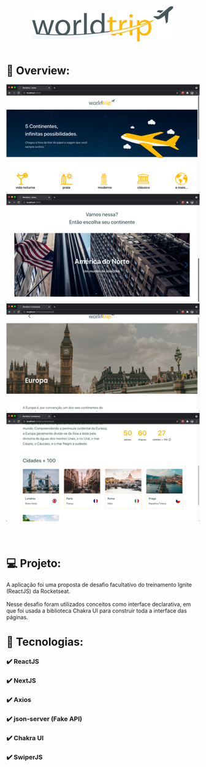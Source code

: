 <div align="center">
    <img src="./public/assets/logo.svg" alt="Worldtrip">
</div>

<br />

# 📸 Overview:

<img src="./.github/wt1.png" />
<img src="./.github/wt2.png" />
<img src="./.github/wt3.png" />
<img src="./.github/wt4.png" />

<br /> <br />

# 💻 Projeto:

A aplicação foi uma proposta de desafio facultativo do treinamento Ignite (ReactJS) da Rocketseat. <br /> <br />
Nesse desafio foram utilizados conceitos como interface declarativa, em que foi usada a biblioteca Chakra UI para construir toda a interface das páginas.

# 🚀 Tecnologias:

### ✔️ ReactJS

### ✔️ NextJS

### ✔️ Axios

### ✔️ json-server (Fake API)

### ✔️ Chakra UI

### ✔️ SwiperJS
